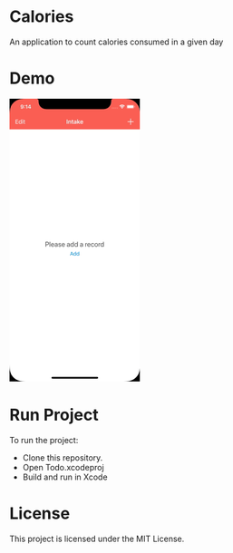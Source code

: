 # Calories
An application to count calories consumed in a given day

# Demo
![Calories - Animated gif demo](demo.gif)

# Run Project
To run the project:

* Clone this repository.
* Open Todo.xcodeproj
* Build and run in Xcode

# License
This project is licensed under the MIT License.
